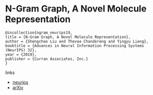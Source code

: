 # N-Gram Graph, A Novel Molecule Representation

```
@incollection{ngram_neurips19,
title = {N-Gram Graph, A Novel Molecule Representation},
author = {Shengchao Liu and Thevaa Chandereng and Yingyu Liang},
booktitle = {Advances in Neural Information Processing Systems (NeurIPS) 32},
year = {2019},
publisher = {Curran Associates, Inc.}
}
```

links
- [neurips](https://nips.cc/Conferences/2019/Schedule?showEvent=14564)
- [arXiv](https://arxiv.org/abs/1806.09206)
